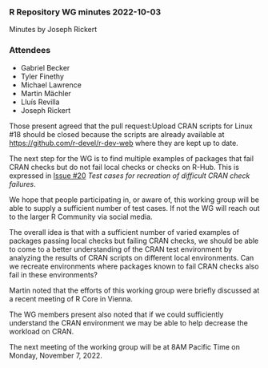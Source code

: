 ### R Repository WG minutes 2022-10-03

Minutes by Joseph Rickert

### Attendees

* Gabriel Becker
* Tyler Finethy
* Michael Lawrence
* Martin Mächler
* Lluís Revilla
* Joseph Rickert

Those present agreed that the pull request:Upload CRAN scripts for Linux #18 should be closed because the scripts are already available at https://github.com/r-devel/r-dev-web where they are kept up to date.

The next step for the WG is to find multiple examples of packages that fail CRAN checks but do not fail local checks or checks on R-Hub. This is expressed in [Issue #20](https://github.com/RConsortium/r-repositories-wg/issues/20) *Test cases for recreation of difficult CRAN check failures*.

We hope that people participating in, or aware of, this working group will be able to supply a sufficient number of test cases. If not the WG will reach out to the larger R Community via social media.

The overall idea is that with a sufficient number of varied examples of packages passing local checks but failing CRAN checks, we should be able to come to a better understanding of the CRAN test environment by analyzing the results of CRAN scripts on different local environments. Can we recreate environments where packages known to fail CRAN checks also fail in these environments?

Martin noted that the efforts of this working group were briefly discussed at a recent meeting of R Core in Vienna.

The WG members present also noted that if we could sufficiently understand the CRAN environment we may be able to help decrease the workload on CRAN.


The next meeting of the working group will be at 8AM Pacific Time on Monday, November 7, 2022.
